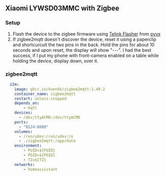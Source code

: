 ## Xiaomi LYWSD03MMC with Zigbee

### Setup
1. Flash the device to the zigbee firmware using [Telink Flasher](https://pvvx.github.io/ATC_MiThermometer/TelinkMiFlasher.html) from [pvvx](https://github.com/pvvx/ZigbeeTLc/?tab=readme-ov-file)
2. If zigbee2mqtt doesn't discover the device, reset it using a paperclip and shortcurcuit the two pins in the back. Hold the pins for about 10 seconds and upon reset, the display will show "---". I had the best success, if I put my phone with front-camera enabled on a table while holding the device, display down, over it.


### zigbee2mqtt

```yml
  z2m:
    image: ghcr.io/koenkk/zigbee2mqtt:1.40.2
    container_name: zigbee2mqtt  
    restart: unless-stopped
    depends_on:
        - mqtt
    devices:  
      - /dev/ttyACM0:/dev/ttyACM0  
    ports:  
      - "8124:8080"  
    volumes:
      - /run/udev:/run/udev:ro  
      - ./zigbee2mqtt:/app/data
    environment:
        - PUID=${PUID}
        - PGID=${PGID}
        - TZ=${TZ} 
    networks:
        - homeassistant
```
